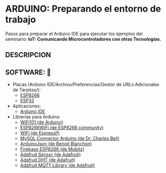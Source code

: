 # ARDUINO: Preparando el entorno de trabajo
Pasos para preparar el Arduino IDE para ejecutar los ejemplos del seminario: **IoT: Comunicando Microcontroladores con otras Tecnologías.**

## DESCRIPCION

## **SOFTWARE:** 💾
- Placas (Arduino IDE/Archivo/Preferencias/Gestor de URLs Adicionales de Tarjetas/):
    + [ESP8266](http://arduino.esp8266.com/stable/package_esp8266com_index.json)
    + [ESP32](http://dl.espressif.com/dl/package_esp32_index.json)
- Aplicaciones:
    + [Arduino IDE](https://www.arduino.cc/en/main/software/)
- Librerías para Arduino:
    + [WiFi101 (de Arduino)](https://github.com/arduino-libraries/WiFi101)
    + [ESP8266WiFi (de ESP8266 community)](https://github.com/esp8266/Arduino)
    + [WiFi (de Espressif)](https://github.com/espressif/arduino-esp32/tree/master/libraries/WiFi)
    + [MySQL Connector Arduino (de Dr. Charles Bell)](https://github.com/ChuckBell/MySQL_Connector_Arduino)
    + [ArduinoJson (de Benoit Blanchon)](https://github.com/bblanchon/ArduinoJson)
    + [Firebase ESP8266 (de Mobitz)](https://github.com/mobizt/Firebase-ESP8266)
    + [Adafruit Sensor (de Adafruit)](https://github.com/adafruit/Adafruit_Sensor)
    + [Adafruit DHT (de Adafruit)](https://github.com/adafruit/DHT-sensor-library)
    + [Adafruit MQTT Library (de Adafruit)](https://github.com/adafruit/Adafruit_MQTT_Library)
